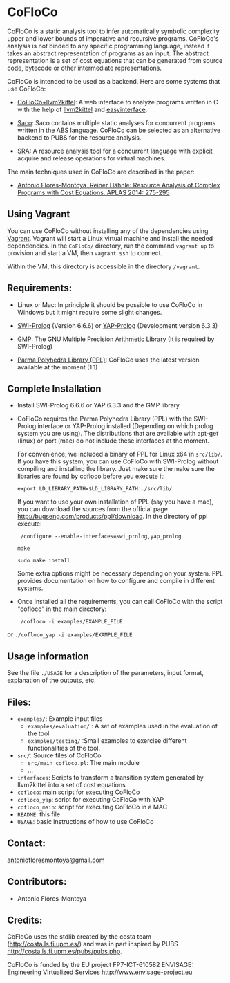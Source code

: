 
CoFloCo
=======

CoFloCo is a static analysis tool to infer automatically symbolic complexity upper and lower bounds of imperative and recursive programs.
CoFloCo's analysis is not binded to any specific programming language, instead it takes an abstract representation of programs
as an input. The abstract representation is a set of cost equations that can be generated from source code, bytecode or
other intermediate representations.

CoFloCo is intended to be used as a backend. Here are some systems that use CoFloCo:
 * [CoFloCo+llvm2kittel](http://cofloco.se.informatik.tu-darmstadt.de/web-interface/clients/web/):
   A web interface to analyze programs written in C with the help of [llvm2kittel](https://github.com/s-falke/llvm2kittel) and [easyinterface](https://github.com/abstools/easyinterface).

 * [Saco](http://costa.ls.fi.upm.es/saco/web/): Saco contains multiple static analyses for concurrent programs written in the ABS language. 
   CoFloCo can be selected as an alternative backend to PUBS for the resource analysis.

 * [SRA](http://sra.cs.unibo.it/index.html): A resource analysis tool for a concurrent language with explicit acquire and release operations for virtual machines.

The main techniques used in CoFloCo are described in the paper:
 * [Antonio Flores-Montoya, Reiner Hähnle: Resource Analysis of Complex Programs with Cost Equations. APLAS 2014: 275-295](https://www.se.tu-darmstadt.de/fileadmin/user_upload/Group_SE/Page_Content/Group_Members/Antonio_Flores-Montoya/APLAS14techReport.pdf)

Using Vagrant
-------------

You can use CoFloCo without installing any of the dependencies using 
[Vagrant](https://www.vagrantup.com).  Vagrant will start a
Linux virtual machine and install the needed dependencies.  In the
`CoFloCo/` directory, run the command `vagrant up` to provision and
start a VM, then `vagrant ssh` to connect.

Within the VM, this directory is accessible in the directory `/vagrant`.

Requirements:
--------------
 * Linux or Mac: In principle it should be possible to use CoFloCo in Windows but it might require some slight changes.
   
 * [SWI-Prolog](http://www.swi-prolog.org/) (Version 6.6.6) or [YAP-Prolog](http://www.dcc.fc.up.pt/~vsc/Yap/) (Development version 6.3.3)
     
     
 * [GMP](https://gmplib.org/): The GNU Multiple Precision Arithmetic Library (It is required by SWI-Prolog)
     
     
 * [Parma Polyhedra Library (PPL)](http://bugseng.com/products/ppl): CoFloCo uses the latest version available at the moment (1.1)  


Complete Installation
--------------
 * Install SWI-Prolog 6.6.6 or YAP 6.3.3 and the GMP library
 
 * CoFloCo requires the Parma Polyhedra Library (PPL) with the SWI-Prolog interface
   or YAP-Prolog installed (Depending on which prolog system you are using).
   The distributions that are available with apt-get (linux) or port (mac) do not include these 
   interfaces at the moment.

   For convenience, we included a binary of PPL for Linux x64  in  `src/lib/`. If you have this system,
   you can use CoFloCo with SWI-Prolog without compiling and installing the library. 
   Just make sure the make sure the libraries are found by cofloco before you execute it:
    
     `export LD_LIBRARY_PATH=$LD_LIBRARY_PATH:./src/lib/`
   
   If you want to use your own installation of PPL (say you have a mac), you can download the sources from
   the official page http://bugseng.com/products/ppl/download.
   In the directory of ppl execute:
   
      `./configure --enable-interfaces=swi_prolog,yap_prolog`

      `make`

      `sudo make install`
   
	Some extra options might be necessary depending on your system. PPL provides documentation
	on how to configure and compile in different systems.
   
   
 * Once installed all the requirements, you can call CoFloCo with the script "cofloco" in the main directory: 
   
     `./cofloco -i examples/EXAMPLE_FILE`

or 
     `./cofloco_yap -i examples/EXAMPLE_FILE`

Usage information
------------------
  See the file `./USAGE` for a description of the parameters, input format, explanation of the outputs, etc.
  
Files:
------------------
  * `examples/`: Example input files
      - `examples/evaluation/` : A set of examples used in the evaluation of the tool
      - `examples/testing/` :Small examples to exercise different functionalities of the tool.
  * `src/`: Source files of CoFloCo
      - `src/main_cofloco.pl`: The main module
      - ...
  * `interfaces`: Scripts to transform a transition system generated by llvm2kittel into a set of cost equations
  * `cofloco`: main script for executing CoFloCo
  * `cofloco_yap`:  script for executing CoFloCo with YAP
  * `cofloco_main`: script for executing CoFloCo in a MAC
  * `README`: this file
  * `USAGE`: basic instructions of how to use CoFloCo
  

Contact:
------------------
   antoniofloresmontoya@gmail.com

Contributors:
------------------
   * Antonio Flores-Montoya
   
Credits:
------------------
CoFloCo uses the stdlib created by the costa team (http://costa.ls.fi.upm.es/)
and was in part inspired by PUBS http://costa.ls.fi.upm.es/pubs/pubs.php.

CoFloCo is funded by the EU project FP7-ICT-610582 ENVISAGE: Engineering Virtualized Services 
   http://www.envisage-project.eu
   
